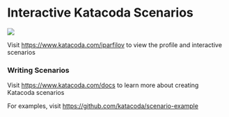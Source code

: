 # Interactive Katacoda Scenarios

[![](http://shields.katacoda.com/katacoda/iparfilov/count.svg)](https://www.katacoda.com/iparfilov "Get your profile on Katacoda.com")

Visit https://www.katacoda.com/iparfilov to view the profile and interactive scenarios

### Writing Scenarios
Visit https://www.katacoda.com/docs to learn more about creating Katacoda scenarios

For examples, visit https://github.com/katacoda/scenario-example

